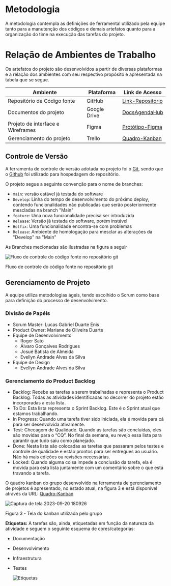 
# Metodologia

A metodologia contempla as definições de ferramental utilizado pela equipe tanto para a manutenção dos códigos e demais artefatos quanto para a organização do time na execução das tarefas do projeto.

# Relação de Ambientes de Trabalho

Os artefatos do projeto são desenvolvidos a partir de diversas plataformas e a relação dos ambientes com seu respectivo propósito é apresentada na tabela que se segue.

| Ambiente | Plataforma | Link de Acesso | 
| ------ | --------------------------------------- | ---------- |
| Repositório de Código fonte | GitHub | [Link-Repositório](https://github.com/ICEI-PUC-Minas-PMV-ADS/pmv-ads-2023-2-e2-proj-int-t4-agendaHub) |
| Documentos do projeto | Google Drive | [DocsAgendaHub](https://drive.google.com/drive/folders/1SlFe3c0dFuuwu6Qu-7m3VEGTFdelQIwe?usp=sharing) |
| Projeto de interface e Wireframes | Figma | [Protótipo-Figma](https://www.figma.com/proto/2LaOQ03aPkX95NucGhKfh1/AGENDAHUB?type=design&node-id=107-118&t=TEY040VKm8H17AQM-0&scaling=scale-down&page-id=0%3A1&starting-point-node-id=107%3A118&show-proto-sidebar=1) |
| Gerenciamento do projeto | Trello | [Quadro-Kanban](https://trello.com/b/HEPpGwZN/agendahub) |

## Controle de Versão

A ferramenta de controle de versão adotada no projeto foi o
[Git](https://git-scm.com/), sendo que o [Github](https://github.com)
foi utilizado para hospedagem do repositório.

O projeto segue a seguinte convenção para o nome de branches:

- `main`: versão estável já testada do software
- `Develop`: Linha do tempo de desenvolvimento do próximo deploy, contendo funcionalidades não publicadas que serão posteriormente mescladas na branch "Main"
- `feature`: Uma nova funcionalidade precisa ser introduzida
- `Release`: Versão já testada do software, porém instável
- `Hotfix`: Uma funcionalidade encontra-se com problemas
- `Release`: Ambiente de homologação para mesclar as alterações da "Develop" na "Main"

As Branches mecionadas são ilustradas na figura a seguir


![Fluxo de controle do código fonte no repositório git](https://github.com/ICEI-PUC-Minas-PMV-ADS/pmv-ads-2023-2-e2-proj-int-t4-agendaHub/assets/127361540/a0192673-bf5d-426d-b3ee-b4a7fe607c7b)



Fluxo de controle do código fonte no repositório git


## Gerenciamento de Projeto

A equipe utiliza metodologias ágeis, tendo escolhido o Scrum como base para definição do processo de desenvolvimento.

### Divisão de Papéis

- Scrum Master: Lucas Gabriel Duarte Enis
- Product Owner: Mariane de Oliveira Duarte
- Equipe de Desenvolvimento
  - Roger Sato
  - Álvaro Gonçalves Rodrigues
  - Josué Batista de Almeida
  - Evellyn Andrade Alves da Silva 
- Equipe de Design
  - Evellyn Andrade Alves da Silva


### Gerenciamento do Product Backlog

- Backlog: Recebe as tarefas a serem trabalhadas e representa o Product Backlog. Todas as atividades identificadas no decorrer do projeto estão incorporadas a esta lista.
- To Do: Esta lista representa o Sprint Backlog. Este é o Sprint atual que estamos trabalhando.
- In Progress: Quando uma tarefa tiver sido iniciada, ela é movida para cá para ser desenvolvida ativamente.
- Test: Checagem de Qualidade. Quando as tarefas são concluídas, eles são movidas para o “CQ”. No final da semana, eu revejo essa lista para garantir que tudo saiu como planejado.
- Done: Nesta lista são colocadas as tarefas que passaram pelos testes e controle de qualidade e estão prontos para ser entregues ao usuário. Não há mais edições ou revisões necessárias.
- Locked: Quando alguma coisa impede a conclusão da tarefa, ela é movida para esta lista juntamente com um comentário sobre o que está travando a tarefa.

O quadro kanban do grupo desenvolvido na ferramenta de gerenciamento de projetos é apresentado, no estado atual, na figura 3 e está disponível através da URL: [Quadro-Kanban](https://trello.com/b/HEPpGwZN/agendahub)

![Captura de tela 2023-09-20 180926](https://github.com/ICEI-PUC-Minas-PMV-ADS/pmv-ads-2023-2-e2-proj-int-t4-agendaHub/assets/127361540/a00ed049-8f77-46f4-b36c-4b9c9f4178ee)

Figura 3 - Tela do kanban utilizada pelo grupo


**Etiquetas:**
A tarefas são, ainda, etiquetadas em função da natureza da atividade 
e seguem o seguinte esquema de cores/categorias:
- Documentação
- Desenvolvimento           
- Infraestrutura
- Testes

   ![Etiquetas](https://github.com/ICEI-PUC-Minas-PMV-ADS/pmv-ads-2023-2-e2-proj-int-t4-agendaHub/assets/127361540/2c333ac4-7878-49cf-8ef6-f5ec6c8f7ef3)

